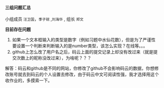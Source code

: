 #### 三组问题汇总 

小组成员 `汪卫国`，`季子锐` ,`刘海华` , 组长 `郑文`

**目前存在问题**

1.  如果一个文本框输入的类型是数字（例如习题中水仙花数），但是为了严谨性要设置一个判断来判断输入的是number类型，该怎么实现？在线等。。。
2.  github上怎么改了用户名之后，码云上面的提交记录上却没有改过来（就是提交次数上的昵称没改过来），为啥呢？？？

解答：码云和github是不同的网站，你修改了github不会影响码云的数据，你想修改账号就去到码云的个人设置去修改，由于码云中文可阅读性强，我才选择用这个收作业的，多摸索一下。
